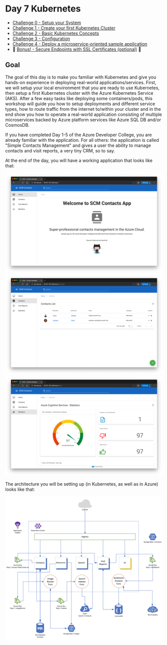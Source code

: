 # Day 7 Kubernetes

- [Challenge 0 - Setup your System](./challenges/challenge-0.md)
- [Challenge 1 - Create your first Kubernetes Cluster](./challenges/challenge-1.md)
- [Challenge 2 - Basic Kubernetes Concepts](./challenges/challenge-2.md)
- [Challenge 3 - Configuration](./challenges/challenge-3.md)
- [Challenge 4 - Deploy a microservice-oriented sample application](./challenges/challenge-4.md)
- 💎 [Bonus! - Secure Endpoints with SSL Certificates (optional)](./challenges/bonus-1.md) 💎

## Goal

The goal of this day is to make you familiar with Kubernetes and give you hands-on experience in deploying real-world applications/services. First, we will setup your local environment that you are ready to use Kubernetes, then setup a first Kubernetes cluster with the Azure Kubernetes Service (AKS). After a few easy tasks like deploying some containers/pods, this workshop will guide you how to setup deployments and different service types, how to route traffic from the internet to/within your cluster and in the end show you how to operate a real-world application consisting of multiple microservices backed by Azure platform services like Azure SQL DB and/or CosmosDB.

If you have completed Day 1-5 of the Azure Developer College, you are already familiar with the application. For all others: the application is called "Simple Contacts Management" and gives a user the ability to manage contacts and visit reports, a very tiny CRM, so to say.

At the end of the day, you will have a working application that looks like that:

![home](./challenges/img/app_home.png)
![contacts](./challenges/img/app_contacts.png)
![stats](./challenges/img/app_stats.png)

The architecture you will be setting up (in Kubernetes, as well as in Azure) looks like that:

![aks](./challenges/img/aks_arch.png)
